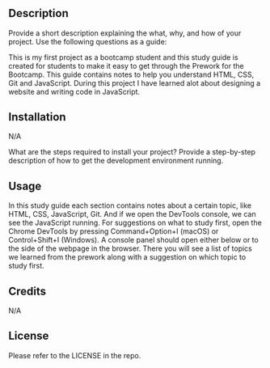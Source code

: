 # 
# <Prework-study-guide>

## Description

Provide a short description explaining the what, why, and how of your project. Use the following questions as a guide:

This is my first project as a bootcamp student and this study guide is created for students to make it easy to get through the Prework for the Bootcamp. This guide contains notes to help you understand HTML, CSS, Git and JavaScript. During this project I have learned alot about designing a website and writing code in JavaScript.  


## Installation
N/A

What are the steps required to install your project? Provide a step-by-step description of how to get the development environment running.

## Usage

In this study guide each section contains notes about a certain topic, like HTML, CSS, JavaScript, Git. And if we open the DevTools console, we can see the JavaScript running. For suggestions on what to study first, open the Chrome DevTools by pressing Command+Option+I (macOS) or Control+Shift+I (Windows). A console panel should open either below or to the side of the webpage in the browser. There you will see a list of topics we learned from the prework along with a suggestion on which topic to study first. 

## Credits

N/A

## License

Please refer to the LICENSE in the repo. 



